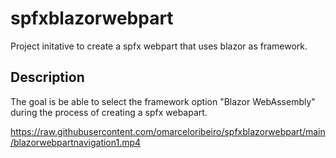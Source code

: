 # spfxblazorwebpart

Project initative to create a spfx webpart that uses blazor as framework.

## Description

The goal is be able to select the framework option "Blazor WebAssembly" during the process of creating a spfx webapart.

https://raw.githubusercontent.com/omarceloribeiro/spfxblazorwebpart/main/blazorwebpartnavigation1.mp4
